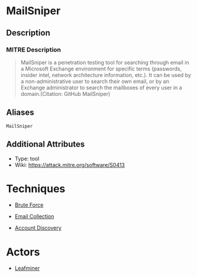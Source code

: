 
# MailSniper

## Description

### MITRE Description

> MailSniper is a penetration testing tool for searching through email in a Microsoft Exchange environment for specific terms (passwords, insider intel, network architecture information, etc.). It can be used by a non-administrative user to search their own email, or by an Exchange administrator to search the mailboxes of every user in a domain.(Citation: GitHub MailSniper)

## Aliases

```
MailSniper
```

## Additional Attributes

* Type: tool
* Wiki: https://attack.mitre.org/software/S0413

# Techniques


* [Brute Force](../techniques/Brute-Force.md)

* [Email Collection](../techniques/Email-Collection.md)
    
* [Account Discovery](../techniques/Account-Discovery.md)
    

# Actors


* [Leafminer](../actors/Leafminer.md)


